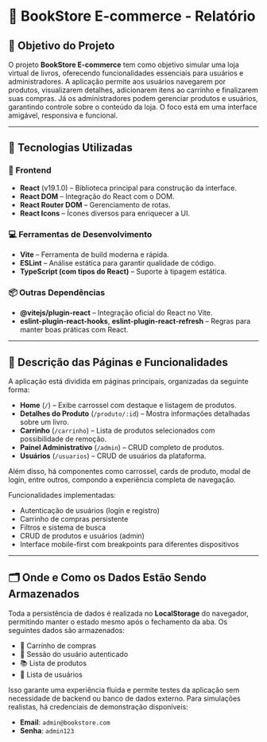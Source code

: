 # 📖 BookStore E-commerce - Relatório

## 🎯 Objetivo do Projeto

O projeto **BookStore E-commerce** tem como objetivo simular uma loja virtual de livros, oferecendo funcionalidades essenciais para usuários e administradores. A aplicação permite aos usuários navegarem por produtos, visualizarem detalhes, adicionarem itens ao carrinho e finalizarem suas compras. Já os administradores podem gerenciar produtos e usuários, garantindo controle sobre o conteúdo da loja. O foco está em uma interface amigável, responsiva e funcional.

---

## 🧰 Tecnologias Utilizadas

### 🔧 Frontend
- **React** (v19.1.0) – Biblioteca principal para construção da interface.
- **React DOM** – Integração do React com o DOM.
- **React Router DOM** – Gerenciamento de rotas.
- **React Icons** – Ícones diversos para enriquecer a UI.

### 💻 Ferramentas de Desenvolvimento
- **Vite** – Ferramenta de build moderna e rápida.
- **ESLint** – Análise estática para garantir qualidade de código.
- **TypeScript (com tipos do React)** – Suporte à tipagem estática.

### 📦 Outras Dependências
- **@vitejs/plugin-react** – Integração oficial do React no Vite.
- **eslint-plugin-react-hooks**, **eslint-plugin-react-refresh** – Regras para manter boas práticas com React.

---

## 📄 Descrição das Páginas e Funcionalidades

A aplicação está dividida em páginas principais, organizadas da seguinte forma:

- **Home** (`/`) – Exibe carrossel com destaque e listagem de produtos.
- **Detalhes do Produto** (`/produto/:id`) – Mostra informações detalhadas sobre um livro.
- **Carrinho** (`/carrinho`) – Lista de produtos selecionados com possibilidade de remoção.
- **Painel Administrativo** (`/admin`) – CRUD completo de produtos.
- **Usuários** (`/usuarios`) – CRUD de usuários da plataforma.

Além disso, há componentes como carrossel, cards de produto, modal de login, entre outros, compondo a experiência completa de navegação.

Funcionalidades implementadas:
- Autenticação de usuários (login e registro)
- Carrinho de compras persistente
- Filtros e sistema de busca
- CRUD de produtos e usuários (admin)
- Interface mobile-first com breakpoints para diferentes dispositivos

---

## 🗂 Onde e Como os Dados Estão Sendo Armazenados

Toda a persistência de dados é realizada no **LocalStorage** do navegador, permitindo manter o estado mesmo após o fechamento da aba. Os seguintes dados são armazenados:

- 🛒 Carrinho de compras
- 👤 Sessão do usuário autenticado
- 📚 Lista de produtos
- 👥 Lista de usuários

Isso garante uma experiência fluida e permite testes da aplicação sem necessidade de backend ou banco de dados externo. Para simulações realistas, há credenciais de demonstração disponíveis:

- **Email**: `admin@bookstore.com`  
- **Senha**: `admin123`
